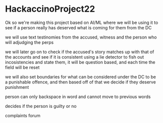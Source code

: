 # HackaccinoProject22
Ok so we're making this project based on AI/ML where we will be using it to see if a person really has
deserved what is coming for them from the DC

we will use text testinomies from the accused, witness and the person who will adjudging the perps

we will later go on to check if the accused's story matches up with that of the accounts and 
see if it is consistent using a lie detector to fish out incosistencies and state them, it will be 
question based, and each time the field will be reset

we will also set boundaries for what can be considered under the DC to be a punishable offence,
and then based off of that we decide if they deserve punishment

person can only backspace in word and cannot move to previous words

decides if the person is guilty or no 

complaints forum
